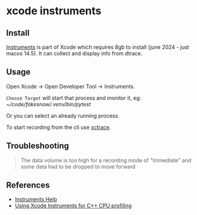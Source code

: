 # xcode instruments

## Install

[Instruments](<https://en.wikipedia.org/wiki/Instruments_(software)>) is part of Xcode which requires 8gb to install (june 2024 - just macos 14.5). It can collect and display info from dtrace.

## Usage

Open Xcode -> Open Developer Tool -> Instruments.

`Choose Target` will start that process and monitor it, eg: _~/code/fakesnow/.venv/bin/pytest_

Or you can select an already running process.

To start recording from the cli use [xctrace](https://keith.github.io/xcode-man-pages/xctrace.1.html).

## Troubleshooting

> The data volume is too high for a recording mode of "Immediate" and some data had to be dropped to move forward

## References

- [Instruments Help](https://help.apple.com/instruments/mac/current/#/)
- [Using Xcode Instruments for C++ CPU profiling](https://www.jviotti.com/2024/01/29/using-xcode-instruments-for-cpp-cpu-profiling.html)

